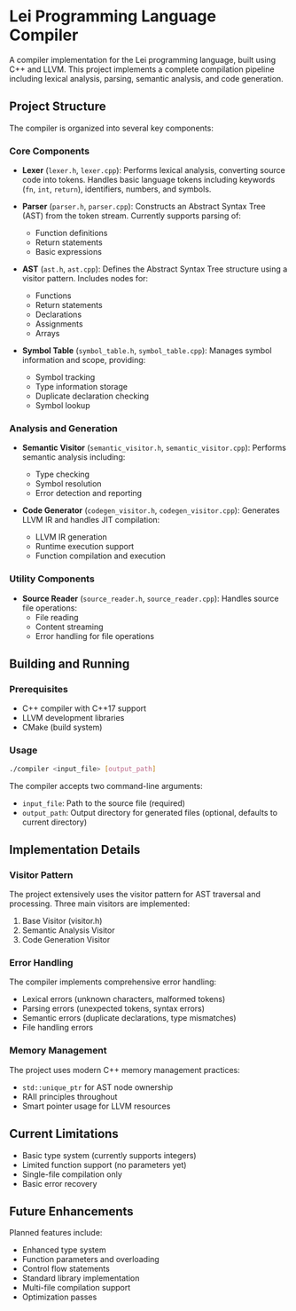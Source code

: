 # Lei Programming Language Compiler

A compiler implementation for the Lei programming language, built using C++ and LLVM. This project implements a complete compilation pipeline including lexical analysis, parsing, semantic analysis, and code generation.

## Project Structure

The compiler is organized into several key components:

### Core Components

- **Lexer** (`lexer.h`, `lexer.cpp`): Performs lexical analysis, converting source code into tokens. Handles basic language tokens including keywords (`fn`, `int`, `return`), identifiers, numbers, and symbols.

- **Parser** (`parser.h`, `parser.cpp`): Constructs an Abstract Syntax Tree (AST) from the token stream. Currently supports parsing of:
  - Function definitions
  - Return statements
  - Basic expressions

- **AST** (`ast.h`, `ast.cpp`): Defines the Abstract Syntax Tree structure using a visitor pattern. Includes nodes for:
  - Functions
  - Return statements
  - Declarations
  - Assignments
  - Arrays

- **Symbol Table** (`symbol_table.h`, `symbol_table.cpp`): Manages symbol information and scope, providing:
  - Symbol tracking
  - Type information storage
  - Duplicate declaration checking
  - Symbol lookup

### Analysis and Generation

- **Semantic Visitor** (`semantic_visitor.h`, `semantic_visitor.cpp`): Performs semantic analysis including:
  - Type checking
  - Symbol resolution
  - Error detection and reporting

- **Code Generator** (`codegen_visitor.h`, `codegen_visitor.cpp`): Generates LLVM IR and handles JIT compilation:
  - LLVM IR generation
  - Runtime execution support
  - Function compilation and execution

### Utility Components

- **Source Reader** (`source_reader.h`, `source_reader.cpp`): Handles source file operations:
  - File reading
  - Content streaming
  - Error handling for file operations

## Building and Running

### Prerequisites

- C++ compiler with C++17 support
- LLVM development libraries
- CMake (build system)

### Usage

```bash
./compiler <input_file> [output_path]
```

The compiler accepts two command-line arguments:
- `input_file`: Path to the source file (required)
- `output_path`: Output directory for generated files (optional, defaults to current directory)

## Implementation Details

### Visitor Pattern

The project extensively uses the visitor pattern for AST traversal and processing. Three main visitors are implemented:

1. Base Visitor (visitor.h)
2. Semantic Analysis Visitor
3. Code Generation Visitor

### Error Handling

The compiler implements comprehensive error handling:
- Lexical errors (unknown characters, malformed tokens)
- Parsing errors (unexpected tokens, syntax errors)
- Semantic errors (duplicate declarations, type mismatches)
- File handling errors

### Memory Management

The project uses modern C++ memory management practices:
- `std::unique_ptr` for AST node ownership
- RAII principles throughout
- Smart pointer usage for LLVM resources

## Current Limitations

- Basic type system (currently supports integers)
- Limited function support (no parameters yet)
- Single-file compilation only
- Basic error recovery

## Future Enhancements

Planned features include:
- Enhanced type system
- Function parameters and overloading
- Control flow statements
- Standard library implementation
- Multi-file compilation support
- Optimization passes